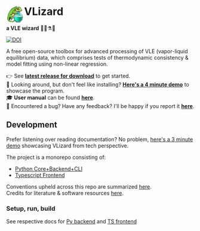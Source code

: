 # <img align="left" src="appUI/public/icon.png" width="48" height="48">VLizard
**a VLE wizard** 🧙‍♂️⚗🦎

[![DOI](https://zenodo.org/badge/DOI/10.5281/zenodo.13357210.svg)](https://doi.org/10.5281/zenodo.13357210)

A free open-source toolbox for advanced processing of VLE (vapor-liquid equilibrium) data, which comprises tests of thermodynamic consistency & model fitting using non-linear regression.

👉 See **[latest release for download](https://github.com/Lemonexe/VLizard/releases)** to get started.  
👀 Looking around, but don't feel like installing? **[Here's a 4 minute demo](https://drive.google.com/file/d/163lrDuwMCAOp17j-C7b1wqYMJAO6IwCD/view?usp=sharing)** to showcase the program.  
🎓 **User manual** can be found **[here](docs/user/manual.md)**.  
🐛 Encountered a bug? Have any feedback? I'll be happy if you report it **[here](docs/user/bug_tracking.md)**.

## Development

Prefer listening over reading documentation? No problem, [here's a 3 minute demo](https://drive.google.com/file/d/1BY5ER9d8al4iYIa0OSvPQxuiorSwq9Jj/view?usp=sharing) showcasing VLizard from tech perspective.

The project is a monorepo consisting of:
- [Python Core+Backend+CLI](docs/appPy.md)
- [Typescript Frontend](docs/appUI.md)

Conventions upheld across this repo are summarized [here](docs/conventions.md).  
Credits for literature & software resources [here](docs/references.md).

### Setup, run, build
See respective docs for [Py backend](docs/appPy.md) and [TS frontend](docs/appUI.md)
